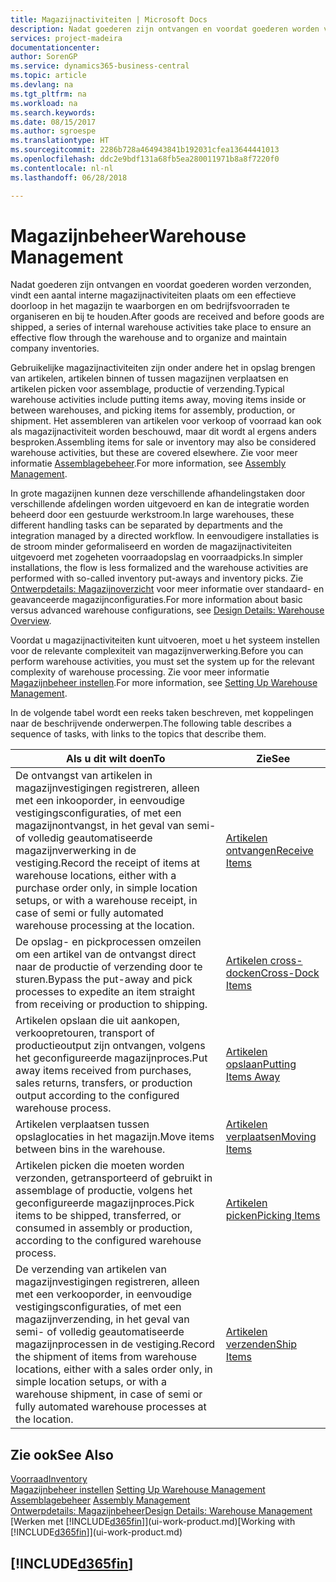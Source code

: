 ```yaml
---
title: Magazijnactiviteiten | Microsoft Docs
description: Nadat goederen zijn ontvangen en voordat goederen worden verzonden, vindt een aantal interne magazijnactiviteiten plaats om een effectieve doorloop in het magazijn te waarborgen en om bedrijfsvoorraden te organiseren en bij te houden.
services: project-madeira
documentationcenter: 
author: SorenGP
ms.service: dynamics365-business-central
ms.topic: article
ms.devlang: na
ms.tgt_pltfrm: na
ms.workload: na
ms.search.keywords: 
ms.date: 08/15/2017
ms.author: sgroespe
ms.translationtype: HT
ms.sourcegitcommit: 2286b728a464943841b192031cfea13644441013
ms.openlocfilehash: ddc2e9bdf131a68fb5ea280011971b8a8f7220f0
ms.contentlocale: nl-nl
ms.lasthandoff: 06/28/2018

---
```

# <a name="warehouse-management"></a><span data-ttu-id="5373e-103">Magazijnbeheer</span><span class="sxs-lookup"><span data-stu-id="5373e-103">Warehouse Management</span></span>
<span data-ttu-id="5373e-104">Nadat goederen zijn ontvangen en voordat goederen worden verzonden, vindt een aantal interne magazijnactiviteiten plaats om een effectieve doorloop in het magazijn te waarborgen en om bedrijfsvoorraden te organiseren en bij te houden.</span><span class="sxs-lookup"><span data-stu-id="5373e-104">After goods are received and before goods are shipped, a series of internal warehouse activities take place to ensure an effective flow through the warehouse and to organize and maintain company inventories.</span></span>

<span data-ttu-id="5373e-105">Gebruikelijke magazijnactiviteiten zijn onder andere het in opslag brengen van artikelen, artikelen binnen of tussen magazijnen verplaatsen en artikelen picken voor assemblage, productie of verzending.</span><span class="sxs-lookup"><span data-stu-id="5373e-105">Typical warehouse activities include putting items away, moving items inside or between warehouses, and picking items for assembly, production, or shipment.</span></span> <span data-ttu-id="5373e-106">Het assembleren van artikelen voor verkoop of voorraad kan ook als magazijnactiviteit worden beschouwd, maar dit wordt al ergens anders besproken.</span><span class="sxs-lookup"><span data-stu-id="5373e-106">Assembling items for sale or inventory may also be considered warehouse activities, but these are covered elsewhere.</span></span> <span data-ttu-id="5373e-107">Zie voor meer informatie [Assemblagebeheer](assembly-assemble-items.md).</span><span class="sxs-lookup"><span data-stu-id="5373e-107">For more information, see [Assembly Management](assembly-assemble-items.md).</span></span>  

<span data-ttu-id="5373e-108">In grote magazijnen kunnen deze verschillende afhandelingstaken door verschillende afdelingen worden uitgevoerd en kan de integratie worden beheerd door een gestuurde werkstroom.</span><span class="sxs-lookup"><span data-stu-id="5373e-108">In large warehouses, these different handling tasks can be separated by departments and the integration managed by a directed workflow.</span></span> <span data-ttu-id="5373e-109">In eenvoudigere installaties is de stroom minder geformaliseerd en worden de magazijnactiviteiten uitgevoerd met zogeheten voorraadopslag en voorraadpicks.</span><span class="sxs-lookup"><span data-stu-id="5373e-109">In simpler installations, the flow is less formalized and the warehouse activities are performed with so-called inventory put-aways and inventory picks.</span></span> <span data-ttu-id="5373e-110">Zie [Ontwerpdetails: Magazijnoverzicht](design-details-warehouse-overview.md) voor meer informatie over standaard- en geavanceerde magazijnconfiguraties.</span><span class="sxs-lookup"><span data-stu-id="5373e-110">For more information about basic versus advanced warehouse configurations, see [Design Details: Warehouse Overview](design-details-warehouse-overview.md).</span></span>

<span data-ttu-id="5373e-111">Voordat u magazijnactiviteiten kunt uitvoeren, moet u het systeem instellen voor de relevante complexiteit van magazijnverwerking.</span><span class="sxs-lookup"><span data-stu-id="5373e-111">Before you can perform warehouse activities, you must set the system up for the relevant complexity of warehouse processing.</span></span> <span data-ttu-id="5373e-112">Zie voor meer informatie [Magazijnbeheer instellen](warehouse-setup-warehouse.md).</span><span class="sxs-lookup"><span data-stu-id="5373e-112">For more information, see [Setting Up Warehouse Management](warehouse-setup-warehouse.md).</span></span>

 <span data-ttu-id="5373e-113">In de volgende tabel wordt een reeks taken beschreven, met koppelingen naar de beschrijvende onderwerpen.</span><span class="sxs-lookup"><span data-stu-id="5373e-113">The following table describes a sequence of tasks, with links to the topics that describe them.</span></span>   

|<span data-ttu-id="5373e-114">**Als u dit wilt doen**</span><span class="sxs-lookup"><span data-stu-id="5373e-114">**To**</span></span>|<span data-ttu-id="5373e-115">**Zie**</span><span class="sxs-lookup"><span data-stu-id="5373e-115">**See**</span></span>|  
|------------|-------------|  
|<span data-ttu-id="5373e-116">De ontvangst van artikelen in magazijnvestigingen registreren, alleen met een inkooporder, in eenvoudige vestigingsconfiguraties, of met een magazijnontvangst, in het geval van semi- of volledig geautomatiseerde magazijnverwerking in de vestiging.</span><span class="sxs-lookup"><span data-stu-id="5373e-116">Record the receipt of items at warehouse locations, either with a purchase order only, in simple location setups, or with a warehouse receipt, in case of semi or fully automated warehouse processing at the location.</span></span>|[<span data-ttu-id="5373e-117">Artikelen ontvangen</span><span class="sxs-lookup"><span data-stu-id="5373e-117">Receive Items</span></span>](warehouse-how-receive-items.md)|
|<span data-ttu-id="5373e-118">De opslag- en pickprocessen omzeilen om een artikel van de ontvangst direct naar de productie of verzending door te sturen.</span><span class="sxs-lookup"><span data-stu-id="5373e-118">Bypass the put-away and pick processes to expedite an item straight from receiving or production to shipping.</span></span>|[<span data-ttu-id="5373e-119">Artikelen cross-docken</span><span class="sxs-lookup"><span data-stu-id="5373e-119">Cross-Dock Items</span></span>](warehouse-how-to-cross-dock-items.md)|    
|<span data-ttu-id="5373e-120">Artikelen opslaan die uit aankopen, verkoopretouren, transport of productieoutput zijn ontvangen, volgens het geconfigureerde magazijnproces.</span><span class="sxs-lookup"><span data-stu-id="5373e-120">Put away items received from purchases, sales returns, transfers, or production output according to the configured warehouse process.</span></span>|[<span data-ttu-id="5373e-121">Artikelen opslaan</span><span class="sxs-lookup"><span data-stu-id="5373e-121">Putting Items Away</span></span>](warehouse-put-away-items.md)|
|<span data-ttu-id="5373e-122">Artikelen verplaatsen tussen opslaglocaties in het magazijn.</span><span class="sxs-lookup"><span data-stu-id="5373e-122">Move items between bins in the warehouse.</span></span>|[<span data-ttu-id="5373e-123">Artikelen verplaatsen</span><span class="sxs-lookup"><span data-stu-id="5373e-123">Moving Items</span></span>](warehouse-move-items.md)|
|<span data-ttu-id="5373e-124">Artikelen picken die moeten worden verzonden, getransporteerd of gebruikt in assemblage of productie, volgens het geconfigureerde magazijnproces.</span><span class="sxs-lookup"><span data-stu-id="5373e-124">Pick items to be shipped, transferred, or consumed in assembly or production, according to the configured warehouse process.</span></span>|[<span data-ttu-id="5373e-125">Artikelen picken</span><span class="sxs-lookup"><span data-stu-id="5373e-125">Picking Items</span></span>](warehouse-pick-items.md)|
|<span data-ttu-id="5373e-126">De verzending van artikelen van magazijnvestigingen registreren, alleen met een verkooporder, in eenvoudige vestigingsconfiguraties, of met een magazijnverzending, in het geval van semi- of volledig geautomatiseerde magazijnprocessen in de vestiging.</span><span class="sxs-lookup"><span data-stu-id="5373e-126">Record the shipment of items from warehouse locations, either with a sales order only, in simple location setups, or with a warehouse shipment, in case of semi or fully automated warehouse processes at the location.</span></span>|[<span data-ttu-id="5373e-127">Artikelen verzenden</span><span class="sxs-lookup"><span data-stu-id="5373e-127">Ship Items</span></span>](warehouse-how-ship-items.md)|  

## <a name="see-also"></a><span data-ttu-id="5373e-128">Zie ook</span><span class="sxs-lookup"><span data-stu-id="5373e-128">See Also</span></span>  
[<span data-ttu-id="5373e-129">Voorraad</span><span class="sxs-lookup"><span data-stu-id="5373e-129">Inventory</span></span>](inventory-manage-inventory.md)  
<span data-ttu-id="5373e-130">[Magazijnbeheer instellen](warehouse-setup-warehouse.md)   </span><span class="sxs-lookup"><span data-stu-id="5373e-130">[Setting Up Warehouse Management](warehouse-setup-warehouse.md)   </span></span>  
<span data-ttu-id="5373e-131">[Assemblagebeheer](assembly-assemble-items.md)  </span><span class="sxs-lookup"><span data-stu-id="5373e-131">[Assembly Management](assembly-assemble-items.md)  </span></span>  
[<span data-ttu-id="5373e-132">Ontwerpdetails: Magazijnbeheer</span><span class="sxs-lookup"><span data-stu-id="5373e-132">Design Details: Warehouse Management</span></span>](design-details-warehouse-management.md)  
<span data-ttu-id="5373e-133">[Werken met [!INCLUDE[d365fin](includes/d365fin_md.md)]](ui-work-product.md)</span><span class="sxs-lookup"><span data-stu-id="5373e-133">[Working with [!INCLUDE[d365fin](includes/d365fin_md.md)]](ui-work-product.md)</span></span>  

## [!INCLUDE[d365fin](includes/free_trial_md.md)]  
 

